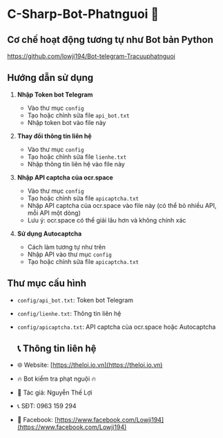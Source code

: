 # C-Sharp-Bot-Phatnguoi 🤖

## Cơ chế hoạt động tương tự như Bot bản Python
  https://github.com/lowji194/Bot-telegram-Tracuuphatnguoi

## Hướng dẫn sử dụng

1. **Nhập Token bot Telegram**
   - Vào thư mục `config`
   - Tạo hoặc chỉnh sửa file `api_bot.txt`
   - Nhập token bot vào file này

2. **Thay đổi thông tin liên hệ**
   - Vào thư mục `config`
   - Tạo hoặc chỉnh sửa file `lienhe.txt`
   - Nhập thông tin liên hệ vào file này

3. **Nhập API captcha của ocr.space**
   - Vào thư mục `config`
   - Tạo hoặc chỉnh sửa file `apicaptcha.txt`
   - Nhập API captcha của ocr.space vào file này (có thể bỏ nhiều API, mỗi API một dòng)
   - Lưu ý: ocr.space có thể giải lâu hơn và không chính xác

4. **Sử dụng Autocaptcha**
   - Cách làm tương tự như trên
   - Nhập API vào thư mục `config`
   - Tạo hoặc chỉnh sửa file `apicaptcha.txt`

## Thư mục cấu hình
- `config/api_bot.txt`: Token bot Telegram
- `config/lienhe.txt`: Thông tin liên hệ
- `config/apicaptcha.txt`: API captcha của ocr.space hoặc Autocaptcha

  ## 📞 Thông tin liên hệ

- 🌐 Website: [https://theloi.io.vn](https://theloi.io.vn)
- 🔥 Bot kiểm tra phạt nguội 🔥
- 👤 Tác giả: Nguyễn Thế Lợi
- 📞 SĐT: 0963 159 294
- 👮 Facebook: [https://www.facebook.com/Lowji194](https://www.facebook.com/Lowji194)
